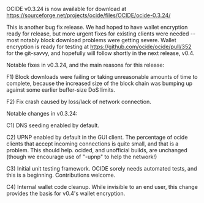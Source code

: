 OCIDE v0.3.24 is now available for download at
https://sourceforge.net/projects/ocide/files/OCIDE/ocide-0.3.24/

This is another bug fix release.  We had hoped to have wallet encryption ready for release, but more urgent fixes for existing clients were needed -- most notably block download problems were getting severe.  Wallet encryption is ready for testing at https://github.com/ocide/ocide/pull/352 for the git-savvy, and hopefully will follow shortly in the next release, v0.4.

Notable fixes in v0.3.24, and the main reasons for this release:

F1) Block downloads were failing or taking unreasonable amounts of time to complete, because the increased size of the block chain was bumping up against some earlier buffer-size DoS limits.

F2) Fix crash caused by loss/lack of network connection.

Notable changes in v0.3.24:

C1) DNS seeding enabled by default.

C2) UPNP enabled by default in the GUI client.  The percentage of ocide clients that accept incoming connections is quite small, and that is a problem.  This should help.  ocided, and unofficial builds, are unchanged (though we encourage use of "-upnp" to help the network!)

C3) Initial unit testing framework.  OCIDE sorely needs automated tests, and this is a beginning.  Contributions welcome.

C4) Internal wallet code cleanup.  While invisible to an end user, this change provides the basis for v0.4's wallet encryption.
